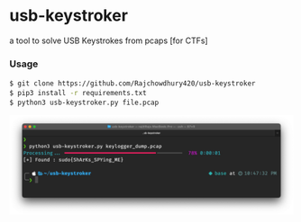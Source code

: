 # usb-keystroker
a tool to solve USB Keystrokes from pcaps [for CTFs]
### Usage
```bash
$ git clone https://github.com/Rajchowdhury420/usb-keystroker
$ pip3 install -r requirements.txt
$ python3 usb-keystroker.py file.pcap
```

![](snip.jpg)
